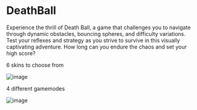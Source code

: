 # DeathBall
Experience the thrill of Death Ball, a game that challenges you to navigate through dynamic obstacles, bouncing spheres, and difficulty variations. Test your reflexes and strategy as you strive to survive in this visually captivating adventure. How long can you endure the chaos and set your high score?

6 skins to choose from

![image](https://github.com/GIGI-CodeAce/DeathBall/assets/142694357/43d2b3ef-57cf-4b10-80b9-ea33858c1227)

4 different gamemodes

![image](https://github.com/GIGI-CodeAce/DeathBall/assets/142694357/a6ae2308-10c3-4554-9e11-417cf02c08fc)
